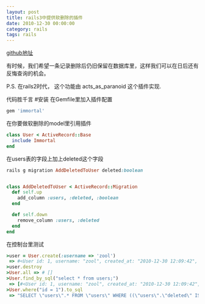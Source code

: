 ```yaml
---
layout: post
title: rails3中提供软删除的插件
date: 2010-12-30 00:00:00
category: rails
tags: rails
---
```

[github地址](https://github.com/teambox/immortal)

有时候，我们希望一条记录删除后仍旧保留在数据库里，这样我们可以在日后还有反悔查询的机会。

P.S. 在rails2时代， 这个功能由 acts_as_paranoid  这个插件实现.

代码胜千言
#安装
在Gemfile里加入插件配置

```ruby
gem 'immortal'
```

在你要做软删除的model里引用插件

```ruby
class User < ActiveRecord::Base
  include Immortal
end
```

在users表的字段上加上deleted这个字段

```ruby
rails g migration AddDeletedToUser deleted:boolean


class AddDeletedToUser < ActiveRecord::Migration
  def self.up
    add_column :users, :deleted, :boolean
  end

  def self.down
    remove_column :users, :deleted
  end
end

```

在控制台里测试

```ruby
>user = User.create(:username => 'zool')
 => #<User id: 1, username: "zool", created_at: "2010-12-30 12:09:42", updated_at: "2010-12-30 12:09:42", deleted: nil>
>user.destroy
>User.all => # []
>User.find_by_sql("select * from users;")
 => [#<User id: 1, username: "zool", created_at: "2010-12-30 12:09:42", updated_at: "2010-12-30 12:09:42", deleted: true>] 
>User.where("id = 1").to_sql
 => "SELECT \"users\".* FROM \"users\" WHERE ((\"users\".\"deleted\" IS NULL OR \"users\".\"deleted\" = 'f')) AND (id = 1)"
```